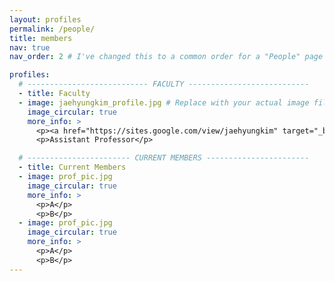 ```yaml
---
layout: profiles
permalink: /people/
title: members
nav: true
nav_order: 2 # I've changed this to a common order for a "People" page

profiles:
  # --------------------------- FACULTY ---------------------------
  - title: Faculty
  - image: jaehyungkim_profile.jpg # Replace with your actual image file
    image_circular: true
    more_info: >
      <p><a href="https://sites.google.com/view/jaehyungkim" target="_blank" rel="noopener noreferrer">Jaehyung Kim</p>
      <p>Assistant Professor</p>

  # ----------------------- CURRENT MEMBERS -----------------------
  - title: Current Members
  - image: prof_pic.jpg
    image_circular: true
    more_info: >
      <p>A</p>
      <p>B</p>
  - image: prof_pic.jpg
    image_circular: true
    more_info: >
      <p>A</p>
      <p>B</p>
---
```

